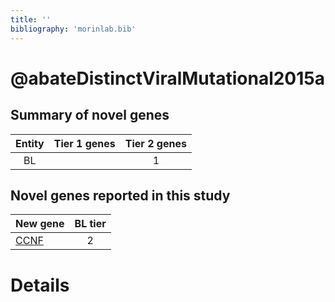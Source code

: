 ```yaml
---
title: ''
bibliography: 'morinlab.bib'
---
```


# @abateDistinctViralMutational2015a
## Summary of novel genes

|Entity| Tier 1 genes| Tier 2 genes|
|:-:|:-:|:-:|
|BL||1|

## Novel genes reported in this study

|New gene|BL tier|
|:-|:-:|
|[CCNF](CCNF)|2 |

# Details

